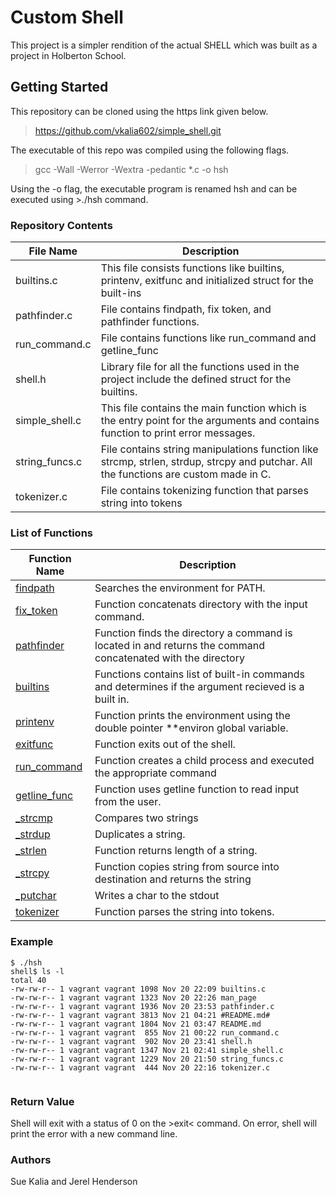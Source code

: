 # Custom Shell

This project is a simpler rendition of the actual SHELL which was built as a project in Holberton School.

## Getting Started

This repository can be cloned using the https link given below.

>https://github.com/vkalia602/simple_shell.git

The executable of this repo was compiled using the following flags.

> gcc -Wall -Werror -Wextra -pedantic *.c -o hsh

Using the -o flag, the executable program is renamed hsh and can be executed using >./hsh 
command.

### Repository Contents

|  **File Name**  |   **Description**   |
| --------------- | ------------------- |
| builtins.c | This file consists functions like builtins, printenv, exitfunc and initialized struct for the built-ins |
| pathfinder.c | File contains findpath, fix token, and pathfinder functions. |
| run_command.c| File contains functions like run_command and getline_func |
| shell.h| Library file for all the functions used in the project include the defined struct for the builtins.|
| simple_shell.c | This file contains the main function which is the entry point for the arguments and contains function to print error messages.|
| string_funcs.c | File contains string manipulations function like strcmp, strlen, strdup, strcpy and putchar. All the functions are custom made in C. |
| tokenizer.c | File contains tokenizing function that parses string into tokens |

### List of Functions
| Function Name | Description |
|---------------- | -----------|
|[findpath](https://github.com/vkalia602/simple_shell/blob/master/pathfinder.c)   | Searches the environment for PATH. |
|[fix_token](https://github.com/vkalia602/simple_shell/blob/master/pathfinder.c) | Function concatenats directory with the input command. |
|[pathfinder](https://github.com/vkalia602/simple_shell/blob/master/pathfinder.c) | Function finds the directory a command is located in and returns the command concatenated with the directory |
|[builtins](https://github.com/vkalia602/simple_shell/blob/master/builtins.c) | Functions contains list of built-in commands and determines if the argument recieved is a built in. |
|[printenv](https://github.com/vkalia602/simple_shell/blob/master/builtins.c) | Function prints the environment using the double pointer **environ global variable. |
|[exitfunc](https://github.com/vkalia602/simple_shell/blob/master/builtins.c) | Function exits out of the shell. |
|[run_command](https://github.com/vkalia602/simple_shell/blob/master/run_command.c) | Function creates a child process and executed the appropriate command |
|[getline_func](https://github.com/vkalia602/simple_shell/blob/master/run_command.c) | Function uses getline function to read input from the user. | 
|[_strcmp](https://github.com/vkalia602/simple_shell/blob/master/string_funcs.c) | Compares two strings |
|[_strdup](https://github.com/vkalia602/simple_shell/blob/master/string_funcs.c) | Duplicates a string.|
|[_strlen](https://github.com/vkalia602/simple_shell/blob/master/string_funcs.c) | Function returns length of a string. |
|[_strcpy](https://github.com/vkalia602/simple_shell/blob/master/string_funcs.c) | Function copies string from source into destination and returns the string |
|[_putchar](https://github.com/vkalia602/simple_shell/blob/master/string_funcs.c) | Writes a char to the stdout |
|[tokenizer](https://github.com/vkalia602/simple_shell/blob/master/tokenizer.c) | Function parses the string into tokens. |

### Example

```
$ ./hsh
shell$ ls -l
total 40
-rw-rw-r-- 1 vagrant vagrant 1098 Nov 20 22:09 builtins.c
-rw-rw-r-- 1 vagrant vagrant 1323 Nov 20 22:26 man_page
-rw-rw-r-- 1 vagrant vagrant 1936 Nov 20 23:53 pathfinder.c
-rw-rw-r-- 1 vagrant vagrant 3813 Nov 21 04:21 #README.md#
-rw-rw-r-- 1 vagrant vagrant 1804 Nov 21 03:47 README.md
-rw-rw-r-- 1 vagrant vagrant  855 Nov 21 00:22 run_command.c
-rw-rw-r-- 1 vagrant vagrant  902 Nov 20 23:41 shell.h
-rw-rw-r-- 1 vagrant vagrant 1347 Nov 21 02:41 simple_shell.c
-rw-rw-r-- 1 vagrant vagrant 1229 Nov 20 21:50 string_funcs.c
-rw-rw-r-- 1 vagrant vagrant  444 Nov 20 22:16 tokenizer.c


```
### Return Value

Shell will exit with a status of 0 on the >exit< command. On error, shell will print the error with a new command line.

### Authors

Sue Kalia and Jerel Henderson